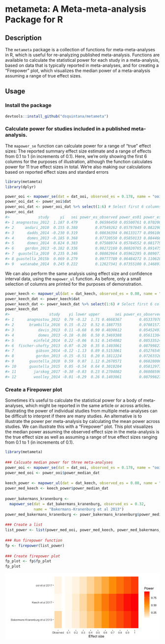 
# metameta: A Meta-meta-analysis Package for R

## Description

The `metameta` package is a collection of functions for
meta-meta-analyses in R, which is useful for re-analyzing published
meta-analysis. Functions are available to calculate the statistical
power for each study in a meta-analysis, based on data that is typically
reported in meta-analyses, and for creating a “Firepower” plot, which
visualizes the median power of a meta-analysis assuming a range of true
effect sizes.

## Usage

### Install the package

``` r
devtools::install_github("dsquintana/metameta")
```

### Calculate power for studies included in a published meta-analysis.

The `mapower_se` function can calculate power for a range of “true”
effect sizes: The reported summary effect size estimate and a range of
effects from 0.1 to 1 (in increments of 0.1). Here, we’re only showing
the first 6 columns for the purposes of illustration, although the
function calculates power for 11 true effect sizes in total. We’re also
making our calculations based on reported effect sizes and standard
errors

``` r
library(metameta)
library(dplyr)
```

``` r
power_ooi <- mapower_se(dat = dat_ooi, observed_es = 0.178, name = "ooi et al 2017")
power_ooi_dat <- power_ooi$dat
power_ooi_dat <- power_ooi_dat %>% select(1:6) # Select first 6 columns
power_ooi_dat
#>             study     yi   sei power_es_observed power_es01 power_es02
#> 1 anagnostou_2012  1.187 0.479        0.06596450 0.05500761 0.07020009
#> 2     andari_2010  0.155 0.380        0.07549262 0.05797045 0.08229066
#> 3      dadds_2014 -0.230 0.319        0.08636394 0.06133177 0.09610698
#> 4      domes_2013 -0.185 0.368        0.07720550 0.05850133 0.08446626
#> 5      domes_2014  0.824 0.383        0.07508974 0.05784552 0.08177903
#> 6     gordon_2013 -0.182 0.336        0.08272160 0.06020765 0.09147592
#> 7  guastella_2010  0.235 0.346        0.08082964 0.05962295 0.08907113
#> 8 guastella_2015b  0.069 0.279        0.09777789 0.06484272 0.11062850
#> 9   watanabe_2014  0.245 0.222        0.12627341 0.07355100 0.14689796
```

We can also perform the same analysis using effect size and confidence
interval data, using the `mapower_ul` function. As before, only a small
selection of columns are printed for the purposes of
demonstration.

``` r
power_keech <- mapower_ul(dat = dat_keech, observed_es = 0.08, name = "Keech et al 2017")
power_keech_dat <- power_keech$dat
power_keech_dat <- power_keech_dat %>% select(1:6) # Select first 6 columns
power_keech_dat
#>                  study    yi lower upper       sei power_es_observed
#> 1      anagnostou_2012  0.79 -0.12  1.71 0.4668367        0.05337078
#> 2       brambilla_2016  0.15 -0.22  0.52 0.1887755        0.07081577
#> 3           davis_2013  0.11 -0.68  0.90 0.4030612        0.05452497
#> 4           domes_2013 -0.18 -0.86  0.50 0.3469388        0.05611304
#> 5         einfeld_2014  0.22 -0.06  0.51 0.1454082        0.08533524
#> 6  fischer-shofty_2013  0.07 -0.20  0.35 0.1403061        0.08799827
#> 7          gibson_2014 -0.12 -1.13  0.89 0.5153061        0.05276549
#> 8          gordon_2013 -0.15 -0.51  0.20 0.1811224        0.07263326
#> 9       guastella_2010  0.59  0.07  1.12 0.2678571        0.06028006
#> 10      guastella_2015  0.05 -0.54  0.64 0.3010204        0.05812977
#> 11        jarskog_2017 -0.30 -0.83  0.23 0.2704082        0.06008590
#> 12        woolley_2014 -0.01 -0.29  0.26 0.1403061        0.08799827
```

### Create a Firepower plot

Sometimes it’s useful to calculate the statistical power for a body of
meta-analyses, which might be reported in the same article or across
articles. Illustrating the power of individual studies from multiple
meta-analyses can be difficult to interpret if there are many studies.
An alternative is to illustrate the power per meta-analysis by
calculating the mean power across studies. We can illustrate this with a
“Firepower” plot. This plot visualizes the median power assuming the
observed effect size in the meta-analysis is the true effect size as
well as assuming a range of true effect sizes ranging from 0.1 to 1 (in
increments of 0.1).

``` r
library(metameta)

### Calcuate median power for three meta-analyses
power_ooi <- mapower_se(dat = dat_ooi, observed_es = 0.178, name = "ooi et al 2017")
power_med_ooi <- power_ooi$power_median_dat

keech_power <- mapower_ul(dat = dat_keech, observed_es = 0.08, name = "Keech et al 2017")
power_med_keech <- keech_power$power_median_dat

power_bakermans_kranenburg <- 
  mapower_se(dat = dat_bakermans_kranenburg, observed_es = 0.32, 
             name = "Bakermans-Kranenburg et al 2013")
power_med_bakermans_kranenburg <- power_bakermans_kranenburg$power_median_dat

### Create a list
list_power <- list(power_med_ooi, power_med_keech, power_med_bakermans_kranenburg)

### Run firepower function
fp <- firepower(list_power)

### Create firepower plot
fp_plot <- fp$fp_plot
fp_plot
```

![](README_files/figure-gfm/unnamed-chunk-5-1.png)<!-- -->
